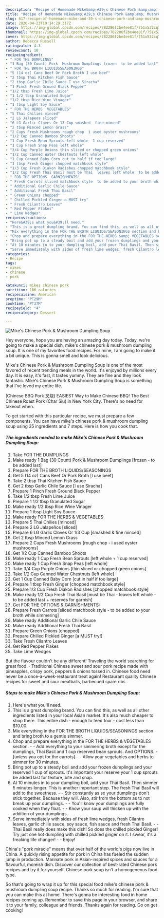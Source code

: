 ```yaml
---
description: "Recipe of Homemade Mike&amp;#39;s Chinese Pork &amp;amp; Mushroom Dumpling Soup"
title: "Recipe of Homemade Mike&amp;#39;s Chinese Pork &amp;amp; Mushroom Dumpling Soup"
slug: 617-recipe-of-homemade-mike-and-39-s-chinese-pork-and-amp-mushroom-dumpling-soup
date: 2020-04-23T19:14:20.317Z
image: https://img-global.cpcdn.com/recipes/782286f2be4ee81f/751x532cq70/mikes-chinese-pork-mushroom-dumpling-soup-recipe-main-photo.jpg
thumbnail: https://img-global.cpcdn.com/recipes/782286f2be4ee81f/751x532cq70/mikes-chinese-pork-mushroom-dumpling-soup-recipe-main-photo.jpg
cover: https://img-global.cpcdn.com/recipes/782286f2be4ee81f/751x532cq70/mikes-chinese-pork-mushroom-dumpling-soup-recipe-main-photo.jpg
author: Rebecca Russell
ratingvalue: 4.3
reviewcount: 10
recipeingredient:
- " FOR THE DUMPLINGS"
- "1 Bag (30 Count) Pork  Mushroom Dumplings frozen  to be added last"
- " FOR THE BROTH LIQUIDSSEASONINGS"
- "5 (14 oz) Cans Beef Or Pork Broth I use beef"
- "2 tbsp Thai Kitchen Fish Sauce"
- "2 tbsp Garlic Chile Sauce I use Siracha"
- "1 Pinch Fresh Ground Black Pepper"
- "1/2 tbsp Fresh Lime Juice"
- "1 1/2 tbsp Granulated Sugar"
- "1/2 tbsp Rice Wine Vinager"
- "1 tbsp Light Soy Sauce"
- " FOR THE HERBS  VEGETABLES"
- "5 Thai Chilies minced"
- "2 LG Jalapeos sliced"
- "6 LG Garlic Cloves Or 13 Cup smashed  fine minced"
- "2 tbsp Minced Lemon Grass"
- "2 Cups Fresh Mushrooms rough chop  i used oyster mushrooms"
- "1/2 Cup Canned Bamboo Shoots"
- "1 Cup Fresh Bean Sprouts left whole  1 cup reserved"
- "1 Cup Fresh Snap Peas left whole"
- "3/4 Cup Purple Onions thin sliced or chopped green onions"
- "1/2 Cup Canned Water Chestnuts left whole"
- "1 Cup Canned Baby Corn cut in half if too large"
- "1 tbsp Fresh Ginger chopped matchbook style"
- "1/3 Cup Fresh Diakon Radishes chopped matchbook style"
- "1/2 Cup Fresh Thai Basil must be Thai  leaves left whole  to be added last  reserves for garnish"
- " FOR THE OPTIONS  GARNISHMENTS"
- " Fresh Carrots sliced matchbook style  to be added to your broth while simmering"
- " Additional Garlic Chile Sauce"
- " Additional Fresh Thai Basil"
- " Green Onions chopped"
- " Chilled Pickled Ginger a MUST try"
- " Fresh Cilantro Leaves"
- " Red Pepper Flakes"
- " Lime Wedges"
recipeinstructions:
- "Here&#39;s what you&#39;ll need."
- "This is a great dumpling brand. You can find this, as well as all other ingredients listed in your local Asian market. It&#39;s also much cheaper to shop there. This entire dish - enough to feed four - cost less than $10.00."
- "Mix everything in the FOR THE BROTH LIQUIDS/SEASONINGS section and bring broth to a gentle simmer."
- "Chop and prepare everything in the FOR THE HERBS &amp; VEGETABLES section.   Add everything to your simmering broth except for the dumplings, Thai Basil and 1 cup reserved bean sprouts. And OPTIONS. [unless you opt for the carrots]  Allow your vegetables and herbs to simmer for 30 minutes."
- "Bring pot up to a steady boil and add your frozen dumplings and your reserved 1 cup of sprouts. It&#39;s important your reserve your 1 cup sprouts be added last for texture, bite and snap."
- "At 10 minutes in to your dumpling boil, add your Thai Basil. Then simmer 5 minutes longer. This is another important step. The fresh Thai Basil will add to the sweetness.   Stir constantly as so your dumplings don&#39;t stick together. Because they will. Also, stir from the bottom as to not break up your dumplings.  You&#39;ll know your dumplings are fully cooked when they float.  Know your soup will thicken up with the addition of your dumplings."
- "Serve immediately with sides of fresh lime wedges, fresh Cilantro leaves, garlic chilie sauce, soy sauce, fish sauce and fresh Thai Basil.   Thai Basil really does make this dish! So does the chilled pickled Ginger! Try just one hot dumpling with chilled pickled ginger on it. I swear, it&#39;s a freaking life changer!  Enjoy!"
categories:
- Recipe
tags:
- mikes
- chinese
- pork

katakunci: mikes chinese pork 
nutrition: 186 calories
recipecuisine: American
preptime: "PT29M"
cooktime: "PT37M"
recipeyield: "4"
recipecategory: Dessert

---
```



![Mike&#39;s Chinese Pork &amp; Mushroom Dumpling Soup](https://img-global.cpcdn.com/recipes/782286f2be4ee81f/751x532cq70/mikes-chinese-pork-mushroom-dumpling-soup-recipe-main-photo.jpg)

Hey everyone, hope you are having an amazing day today. Today, we're going to make a special dish, mike&#39;s chinese pork &amp; mushroom dumpling soup. It is one of my favorites food recipes. For mine, I am going to make it a bit unique. This is gonna smell and look delicious.

Mike&#39;s Chinese Pork &amp; Mushroom Dumpling Soup is one of the most favored of recent trending meals in the world. It's enjoyed by millions every day. It is easy, it's fast, it tastes yummy. They are fine and they look fantastic. Mike&#39;s Chinese Pork &amp; Mushroom Dumpling Soup is something that I've loved my entire life.

(Chinese BBQ Pork 叉烧) EASIEST Way to Make Chinese BBQ! The Best Chinese Roast Pork (Char Siu) in New York City. There&#39;s no need for takeout when.


To get started with this particular recipe, we must prepare a few components. You can have mike&#39;s chinese pork &amp; mushroom dumpling soup using 35 ingredients and 7 steps. Here is how you cook that.

<!--inarticleads1-->

##### The ingredients needed to make Mike&#39;s Chinese Pork &amp; Mushroom Dumpling Soup:

1. Take  FOR THE DUMPLINGS
1. Make ready 1 Bag (30 Count) Pork &amp; Mushroom Dumplings [frozen - to be added last]
1. Prepare  FOR THE BROTH LIQUIDS/SEASONINGS
1. Get 5 (14 oz) Cans Beef Or Pork Broth [I use beef]
1. Take 2 tbsp Thai Kitchen Fish Sauce
1. Get 2 tbsp Garlic Chile Sauce [I use Siracha]
1. Prepare 1 Pinch Fresh Ground Black Pepper
1. Take 1/2 tbsp Fresh Lime Juice
1. Prepare 1 1/2 tbsp Granulated Sugar
1. Make ready 1/2 tbsp Rice Wine Vinager
1. Prepare 1 tbsp Light Soy Sauce
1. Make ready  FOR THE HERBS &amp; VEGETABLES:
1. Prepare 5 Thai Chilies [minced]
1. Prepare 2 LG Jalapeños [sliced]
1. Prepare 6 LG Garlic Cloves Or 1/3 Cup [smashed &amp; fine minced]
1. Get 2 tbsp Minced Lemon Grass
1. Prepare 2 Cups Fresh Mushrooms [rough chop - i used oyster mushrooms]
1. Get 1/2 Cup Canned Bamboo Shoots
1. Make ready 1 Cup Fresh Bean Sprouts [left whole + 1 cup reserved]
1. Make ready 1 Cup Fresh Snap Peas [left whole]
1. Take 3/4 Cup Purple Onions [thin sliced or chopped green onions]
1. Take 1/2 Cup Canned Water Chestnuts [left whole]
1. Get 1 Cup Canned Baby Corn [cut in half if too large]
1. Prepare 1 tbsp Fresh Ginger [chopped matchbook style]
1. Prepare 1/3 Cup Fresh Diakon Radishes [chopped matchbook style]
1. Make ready 1/2 Cup Fresh Thai Basil [must be Thai - leaves left whole - to be added last + reserves for garnish]
1. Get  FOR THE OPTIONS &amp; GARNISHMENTS:
1. Prepare  Fresh Carrots [sliced matchbook style - to be added to your broth while simmering]
1. Make ready  Additional Garlic Chile Sauce
1. Make ready  Additional Fresh Thai Basil
1. Prepare  Green Onions [chopped]
1. Prepare  Chilled Pickled Ginger [a MUST try!]
1. Take  Fresh Cilantro Leaves
1. Get  Red Pepper Flakes
1. Take  Lime Wedges


But the flavour couldn&#39;t be any different! Traveling the world searching for great food. · Traditional Chinese sweet and sour pork recipe made with pineapples, crispy pork, peppers &amp; onions tossed in. Chinese food need never be a once-a-week-restaurant treat again! Restaurant quality Chinese recipes for sweet and sour meatballs, barbecued spare ribs. 

<!--inarticleads2-->

##### Steps to make Mike&#39;s Chinese Pork &amp; Mushroom Dumpling Soup:

1. Here&#39;s what you&#39;ll need.
1. This is a great dumpling brand. You can find this, as well as all other ingredients listed in your local Asian market. It&#39;s also much cheaper to shop there. This entire dish - enough to feed four - cost less than $10.00.
1. Mix everything in the FOR THE BROTH LIQUIDS/SEASONINGS section and bring broth to a gentle simmer.
1. Chop and prepare everything in the FOR THE HERBS &amp; VEGETABLES section.  -  - Add everything to your simmering broth except for the dumplings, Thai Basil and 1 cup reserved bean sprouts. And OPTIONS. - [unless you opt for the carrots] -  - Allow your vegetables and herbs to simmer for 30 minutes.
1. Bring pot up to a steady boil and add your frozen dumplings and your reserved 1 cup of sprouts. It&#39;s important your reserve your 1 cup sprouts be added last for texture, bite and snap.
1. At 10 minutes in to your dumpling boil, add your Thai Basil. Then simmer 5 minutes longer. This is another important step. The fresh Thai Basil will add to the sweetness.  -  - Stir constantly as so your dumplings don&#39;t stick together. Because they will. Also, stir from the bottom as to not break up your dumplings. -  - You&#39;ll know your dumplings are fully cooked when they float. -  - Know your soup will thicken up with the addition of your dumplings.
1. Serve immediately with sides of fresh lime wedges, fresh Cilantro leaves, garlic chilie sauce, soy sauce, fish sauce and fresh Thai Basil.  -  - Thai Basil really does make this dish! So does the chilled pickled Ginger! Try just one hot dumpling with chilled pickled ginger on it. I swear, it&#39;s a freaking life changer! -  - Enjoy!


China&#39;s &#34;pork miracle&#34; means that over half of the world&#39;s pigs now live in China. A quickly rising appetite for pork in China has fueled the sudden jump in production. Marinate pork in Asian-inspired spices and sauces for a flavourful, moreish dish. Discover our collection of best-rated Chinese pork recipes and try it for yourself. Chinese pork soup isn&#39;t a homogeneous food type. 

So that's going to wrap it up for this special food mike&#39;s chinese pork &amp; mushroom dumpling soup recipe. Thanks so much for reading. I'm sure that you can make this at home. There's gonna be interesting food in home recipes coming up. Remember to save this page in your browser, and share it to your family, colleague and friends. Thanks again for reading. Go on get cooking!
